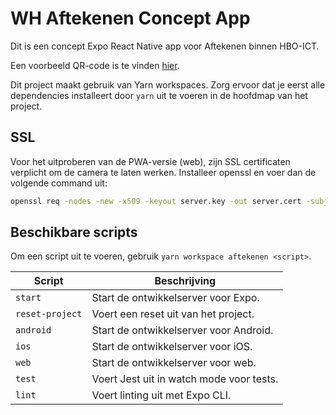 # WH Aftekenen Concept App
Dit is een concept Expo React Native app voor Aftekenen binnen HBO-ICT.

Een voorbeeld QR-code is te vinden [hier](./docs/voorbeeld.md).

Dit project maakt gebruik van Yarn workspaces. Zorg ervoor dat je eerst alle dependencies installeert door `yarn` uit te voeren in de hoofdmap van het project.

## SSL
Voor het uitproberen van de PWA-versie (web), zijn SSL certificaten verplicht om de camera te laten werken. Installeer openssl en voer dan de volgende command uit:

```bash
openssl req -nodes -new -x509 -keyout server.key -out server.cert -subj "/CN=localhost"
```

## Beschikbare scripts
Om een script uit te voeren, gebruik `yarn workspace aftekenen <script>`.

| Script          | Beschrijving                            |
|-----------------|-----------------------------------------|
| `start`         | Start de ontwikkelserver voor Expo.     |
| `reset-project` | Voert een reset uit van het project.    |
| `android`       | Start de ontwikkelserver voor Android.  |
| `ios`           | Start de ontwikkelserver voor iOS.      |
| `web`           | Start de ontwikkelserver voor web.      |
| `test`          | Voert Jest uit in watch mode voor tests.|
| `lint`          | Voert linting uit met Expo CLI.         |
